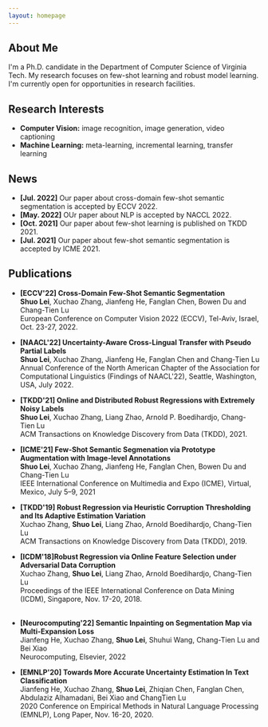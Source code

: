 ```yaml
---
layout: homepage
---
```


## About Me

I'm a Ph.D. candidate in the Department of Computer Science of Virginia Tech. My research focuses on few-shot learning
  and robust model learning. I'm currently open for opportunities in research facilities.

## Research Interests

- **Computer Vision:** image recognition, image generation, video captioning
- **Machine Learning:** meta-learning, incremental learning, transfer learning

## News

- **[Jul. 2022]** Our paper about cross-domain few-shot semantic segmentation is accepted by ECCV 2022.
- **[May. 2022]** OUr paper about NLP is accepted by NACCL 2022.
- **[Oct. 2021]** Our paper about few-shot learning is published on TKDD 2021.
- **[Jul. 2021]** Our paper about few-shot semantic segmentation is accepted by ICME 2021.

## Publications

[comment]: <> (First Author)
- **[ECCV'22] Cross-Domain Few-Shot Semantic Segmentation**
  <br>
  **Shuo Lei**, Xuchao Zhang, Jianfeng He, Fanglan Chen, Bowen Du and Chang-Tien Lu
  <br>
  European Conference on Computer Vision 2022 (ECCV), Tel-Aviv, Israel, Oct. 23-27, 2022.
  <br>
  
- **[NAACL'22] Uncertainty-Aware Cross-Lingual Transfer with Pseudo Partial Labels**
  <br>
  **Shuo Lei**, Xuchao Zhang, Jianfeng He, Fanglan Chen and Chang-Tien Lu  <br>
  Annual Conference of the North American Chapter of the Association for Computational Linguistics (Findings of NAACL'22), Seattle, Washington, USA, July 2022.
  <br>

- **[TKDD'21] Online and Distributed Robust Regressions with Extremely Noisy Labels**
  <br>
  **Shuo Lei**, Xuchao Zhang, Liang Zhao, Arnold P. Boedihardjo, Chang-Tien Lu  <br>
  ACM Transactions on Knowledge Discovery from Data (TKDD), 2021.
  <br>

- **[ICME'21] Few-Shot Semantic Segmenation via Prototype Augmentation with Image-level Annotations**
  <br>
  **Shuo Lei**, Xuchao Zhang, Jianfeng He, Fanglan Chen, Bowen Du and Chang-Tien Lu
  <br>
  IEEE International Conference on Multimedia and Expo (ICME), Virtual, Mexico, July 5–9, 2021
  <br>
  
[comment]: <> (Second Author)
- **[TKDD'19] Robust Regression via Heuristic Corruption Thresholding and Its Adaptive Estimation Variation**
  <br>
  Xuchao Zhang, **Shuo Lei**, Liang Zhao, Arnold Boedihardjo, Chang-Tien Lu
  <br>
  ACM Transactions on Knowledge Discovery from Data (TKDD), 2019.
  <br>

- **[ICDM'18]Robust Regression via Online Feature Selection under Adversarial Data Corruption**
  <br>
  Xuchao Zhang, **Shuo Lei**, Liang Zhao, Arnold Boedihardjo, Chang-Tien Lu
  <br>
  Proceedings of the IEEE International Conference on Data Mining (ICDM), Singapore, Nov. 17-20, 2018.  
  <br>

[comment]: <> (Third Author)
- **[Neurocomputing'22] Semantic Inpainting on Segmentation Map via Multi-Expansion Loss**
  <br>
  Jianfeng He, Xuchao Zhang, **Shuo Lei**, Shuhui Wang, Chang-Tien Lu and Bei Xiao
  <br>
  Neurocomputing, Elsevier, 2022
  <br>
  
- **[EMNLP'20] Towards More Accurate Uncertainty Estimation In Text Classification**
  <br>
  Jianfeng He, Xuchao Zhang, **Shuo Lei**, Zhiqian Chen, Fanglan Chen, Abdulaziz Alhamadani, Bei Xiao and ChangTien Lu
  <br>
  2020 Conference on Empirical Methods in Natural Language Processing (EMNLP), Long Paper, Nov. 16-20, 2020. 
  <br>